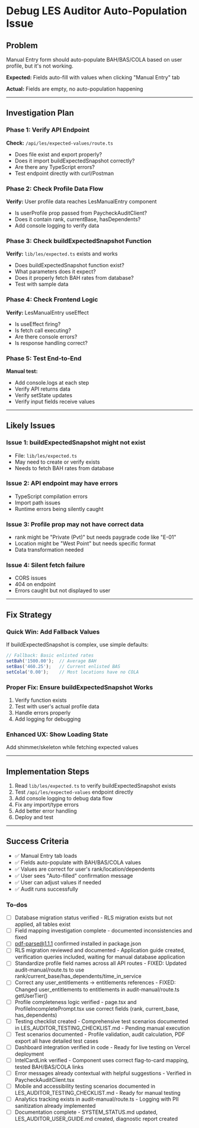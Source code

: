 <!-- 3dde5aec-0795-4b24-83f4-51becc0160f5 2e2acad1-e99e-44bc-988c-04bf4ae20aa9 -->
# Debug LES Auditor Auto-Population Issue

## Problem

Manual Entry form should auto-populate BAH/BAS/COLA based on user profile, but it's not working.

**Expected:** Fields auto-fill with values when clicking "Manual Entry" tab

**Actual:** Fields are empty, no auto-population happening

---

## Investigation Plan

### Phase 1: Verify API Endpoint

**Check:** `/api/les/expected-values/route.ts`

- Does file exist and export properly?
- Does it import buildExpectedSnapshot correctly?
- Are there any TypeScript errors?
- Test endpoint directly with curl/Postman

### Phase 2: Check Profile Data Flow

**Verify:** User profile data reaches LesManualEntry component

- Is userProfile prop passed from PaycheckAuditClient?
- Does it contain rank, currentBase, hasDependents?
- Add console logging to verify data

### Phase 3: Check buildExpectedSnapshot Function

**Verify:** `lib/les/expected.ts` exists and works

- Does buildExpectedSnapshot function exist?
- What parameters does it expect?
- Does it properly fetch BAH rates from database?
- Test with sample data

### Phase 4: Check Frontend Logic

**Verify:** LesManualEntry useEffect

- Is useEffect firing?
- Is fetch call executing?
- Are there console errors?
- Is response handling correct?

### Phase 5: Test End-to-End

**Manual test:**

- Add console.logs at each step
- Verify API returns data
- Verify setState updates
- Verify input fields receive values

---

## Likely Issues

### Issue 1: buildExpectedSnapshot might not exist

- File: `lib/les/expected.ts`
- May need to create or verify exists
- Needs to fetch BAH rates from database

### Issue 2: API endpoint may have errors

- TypeScript compilation errors
- Import path issues
- Runtime errors being silently caught

### Issue 3: Profile prop may not have correct data

- rank might be "Private (Pvt)" but needs paygrade code like "E-01"
- Location might be "West Point" but needs specific format
- Data transformation needed

### Issue 4: Silent fetch failure

- CORS issues
- 404 on endpoint
- Errors caught but not displayed to user

---

## Fix Strategy

### Quick Win: Add Fallback Values

If buildExpectedSnapshot is complex, use simple defaults:

```typescript
// Fallback: Basic enlisted rates
setBah('1500.00');  // Average BAH
setBas('460.25');   // Current enlisted BAS
setCola('0.00');    // Most locations have no COLA
```

### Proper Fix: Ensure buildExpectedSnapshot Works

1. Verify function exists
2. Test with user's actual profile data
3. Handle errors properly
4. Add logging for debugging

### Enhanced UX: Show Loading State

Add shimmer/skeleton while fetching expected values

---

## Implementation Steps

1. Read `lib/les/expected.ts` to verify buildExpectedSnapshot exists
2. Test `/api/les/expected-values` endpoint directly
3. Add console logging to debug data flow
4. Fix any import/type errors
5. Add better error handling
6. Deploy and test

---

## Success Criteria

- ✅ Manual Entry tab loads
- ✅ Fields auto-populate with BAH/BAS/COLA values
- ✅ Values are correct for user's rank/location/dependents
- ✅ User sees "Auto-filled" confirmation message
- ✅ User can adjust values if needed
- ✅ Audit runs successfully

### To-dos

- [ ] Database migration status verified - RLS migration exists but not applied, all tables exist
- [ ] Field mapping investigation complete - documented inconsistencies and fixed
- [ ] pdf-parse@1.1.1 confirmed installed in package.json
- [ ] RLS migration reviewed and documented - Application guide created, verification queries included, waiting for manual database application
- [ ] Standardize profile field names across all API routes - FIXED: Updated audit-manual/route.ts to use rank/current_base/has_dependents/time_in_service
- [ ] Correct any user_entitlements → entitlements references - FIXED: Changed user_entitlements to entitlements in audit-manual/route.ts getUserTier()
- [ ] Profile completeness logic verified - page.tsx and ProfileIncompletePrompt.tsx use correct fields (rank, current_base, has_dependents)
- [ ] Testing checklist created - Comprehensive test scenarios documented in LES_AUDITOR_TESTING_CHECKLIST.md - Pending manual execution
- [ ] Test scenarios documented - Profile validation, audit calculation, PDF export all have detailed test cases
- [ ] Dashboard integration verified in code - Ready for live testing on Vercel deployment
- [ ] IntelCardLink verified - Component uses correct flag-to-card mapping, tested BAH/BAS/COLA links
- [ ] Error messages already contextual with helpful suggestions - Verified in PaycheckAuditClient.tsx
- [ ] Mobile and accessibility testing scenarios documented in LES_AUDITOR_TESTING_CHECKLIST.md - Ready for manual testing
- [ ] Analytics tracking exists in audit-manual/route.ts - Logging with PII sanitization already implemented
- [ ] Documentation complete - SYSTEM_STATUS.md updated, LES_AUDITOR_USER_GUIDE.md created, diagnostic report created